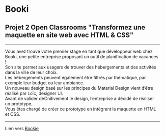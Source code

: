 # Booki
## Projet 2 Open Classrooms "Transformez une maquette en site web avec HTML & CSS"

-----------------------------------------------------------------------------------------------------------------------------------------------------------------------------------------------------------------
Vous avez trouvé votre premier stage en tant que développeur web chez Booki, une petite entreprise proposant un outil de planification de vacances !    
Son site permet aux usagers de trouver des hébergements et des activités dans la ville de leur choix.  
Les hébergements peuvent également être filtrés par thématique, par exemple leur budget ou leur ambiance.  
Un nouveau design basé sur les principes du Material Design vient d’être réalisé par Loïc, designer UI.  
Avant de valider déCnitivement le design, l’entreprise a décidé de réaliser un prototype.  
Vous êtes chargé de créer ce prototype en intégrant la maquette en HTML et CSS.  

------------------------------------------------------------------------------------------------------------------------------------------------------------------------------------------------------------------

Lien vers [Bookie](https://thkt18.github.io/Booki//)
